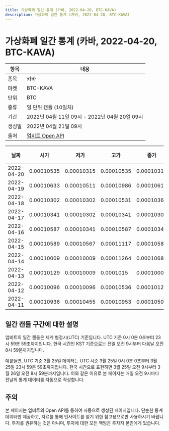 ```yaml
---
title: 가상화폐 일간 통계 (카바, 2022-04-20, BTC-KAVA)
description: 가상화폐 일간 통계 (카바, 2022-04-20, BTC-KAVA)
---
```



가상화폐 일간 통계 (카바, 2022-04-20, BTC-KAVA)
===

|항목|내용|
|--|--|
|종목|카바|
|마켓|BTC-KAVA|
|단위|BTC|
|종류|일 단위 캔들 (10일치)|
|기간|2022년 04월 11일 09시 - 2022년 04월 20일 09시|
|생성일|2022년 04월 21일 09시|
|출처|[업비트 Open API](https://docs.upbit.com)|


|날짜|시가|저가|고가|종가|비고|
|--|--|--|--|--|--|
|2022-04-20|0.00010535|0.00010315|0.00010535|0.00010315|    |
|2022-04-19|0.00010633|0.00010511|0.00010986|0.00010612|    |
|2022-04-18|0.00010302|0.00010302|0.00010531|0.00010362|    |
|2022-04-17|0.00010341|0.00010302|0.00010341|0.00010302|    |
|2022-04-16|0.00010587|0.00010341|0.00010587|0.00010341|    |
|2022-04-15|0.00010589|0.00010567|0.00011117|0.00010587|    |
|2022-04-14|0.00010009|0.00010009|0.00011264|0.00010684|    |
|2022-04-13|0.00010129|0.00010009|0.0001015|0.00010009|    |
|2022-04-12|0.00010096|0.00010096|0.00010536|0.00010129|    |
|2022-04-11|0.00010936|0.00010455|0.00010953|0.00010507|    |


일간 캔들 구간에 대한 설명
---


업비트의 일간 캔들은 세계 협정시(UTC) 기준입니다. 
UTC 기준 0시 0분 0초부터 23시 59분 59초까지입니다. 
한국 시간인 KST 기준으로는 전일 오전 9시부터 다음날 오전 8시 59분까지입니다. 


예를들면, UTC 기준 3월 25일 데이터는 UTC 시준 3월 25일 0시 0분 0초부터 3월 25일 23시 59분 59초까지입니다. 
한국 시간으로 표현하면 3월 25일 오전 9시부터 3월 26일 오전 8시 59분까지입니다. 
이와 같은 이유로 본 페이지는 매일 오전 9시마다 전날의 통계 데이터를 자동으로 작성합니다. 


주의
---


본 페이지는 업비트의 Open API를 통하여 자동으로 생성된 페이지입니다. 
단순한 통계 데이터만 제공하고, 자료를 통해 인사이트를 얻기 위한 참고용으로만 사용하시기 바랍니다. 
투자를 권유하는 것은 아니며, 투자에 대한 모든 책임은 투자자 본인에게 있습니다. 
